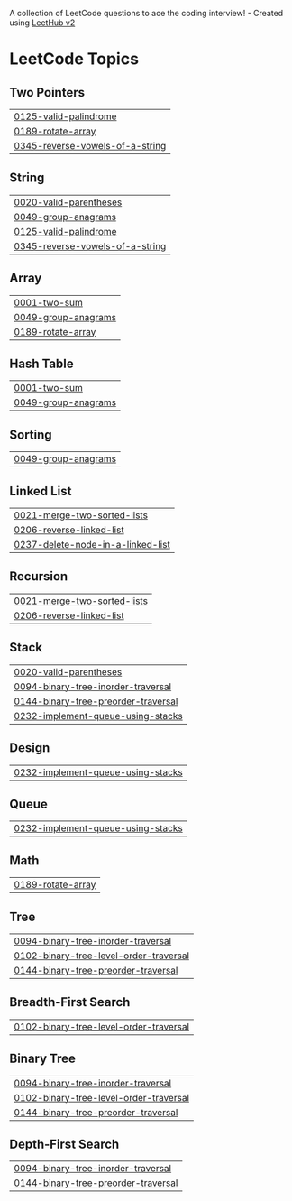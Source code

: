 A collection of LeetCode questions to ace the coding interview! - Created using [LeetHub v2](https://github.com/arunbhardwaj/LeetHub-2.0)
<!---LeetCode Topics Start-->
# LeetCode Topics
## Two Pointers
|  |
| ------- |
| [0125-valid-palindrome](https://github.com/Dinakaran05/leetcode/tree/master/0125-valid-palindrome) |
| [0189-rotate-array](https://github.com/Dinakaran05/leetcode/tree/master/0189-rotate-array) |
| [0345-reverse-vowels-of-a-string](https://github.com/Dinakaran05/leetcode/tree/master/0345-reverse-vowels-of-a-string) |
## String
|  |
| ------- |
| [0020-valid-parentheses](https://github.com/Dinakaran05/leetcode/tree/master/0020-valid-parentheses) |
| [0049-group-anagrams](https://github.com/Dinakaran05/leetcode/tree/master/0049-group-anagrams) |
| [0125-valid-palindrome](https://github.com/Dinakaran05/leetcode/tree/master/0125-valid-palindrome) |
| [0345-reverse-vowels-of-a-string](https://github.com/Dinakaran05/leetcode/tree/master/0345-reverse-vowels-of-a-string) |
## Array
|  |
| ------- |
| [0001-two-sum](https://github.com/Dinakaran05/leetcode/tree/master/0001-two-sum) |
| [0049-group-anagrams](https://github.com/Dinakaran05/leetcode/tree/master/0049-group-anagrams) |
| [0189-rotate-array](https://github.com/Dinakaran05/leetcode/tree/master/0189-rotate-array) |
## Hash Table
|  |
| ------- |
| [0001-two-sum](https://github.com/Dinakaran05/leetcode/tree/master/0001-two-sum) |
| [0049-group-anagrams](https://github.com/Dinakaran05/leetcode/tree/master/0049-group-anagrams) |
## Sorting
|  |
| ------- |
| [0049-group-anagrams](https://github.com/Dinakaran05/leetcode/tree/master/0049-group-anagrams) |
## Linked List
|  |
| ------- |
| [0021-merge-two-sorted-lists](https://github.com/Dinakaran05/leetcode/tree/master/0021-merge-two-sorted-lists) |
| [0206-reverse-linked-list](https://github.com/Dinakaran05/leetcode/tree/master/0206-reverse-linked-list) |
| [0237-delete-node-in-a-linked-list](https://github.com/Dinakaran05/leetcode/tree/master/0237-delete-node-in-a-linked-list) |
## Recursion
|  |
| ------- |
| [0021-merge-two-sorted-lists](https://github.com/Dinakaran05/leetcode/tree/master/0021-merge-two-sorted-lists) |
| [0206-reverse-linked-list](https://github.com/Dinakaran05/leetcode/tree/master/0206-reverse-linked-list) |
## Stack
|  |
| ------- |
| [0020-valid-parentheses](https://github.com/Dinakaran05/leetcode/tree/master/0020-valid-parentheses) |
| [0094-binary-tree-inorder-traversal](https://github.com/Dinakaran05/leetcode/tree/master/0094-binary-tree-inorder-traversal) |
| [0144-binary-tree-preorder-traversal](https://github.com/Dinakaran05/leetcode/tree/master/0144-binary-tree-preorder-traversal) |
| [0232-implement-queue-using-stacks](https://github.com/Dinakaran05/leetcode/tree/master/0232-implement-queue-using-stacks) |
## Design
|  |
| ------- |
| [0232-implement-queue-using-stacks](https://github.com/Dinakaran05/leetcode/tree/master/0232-implement-queue-using-stacks) |
## Queue
|  |
| ------- |
| [0232-implement-queue-using-stacks](https://github.com/Dinakaran05/leetcode/tree/master/0232-implement-queue-using-stacks) |
## Math
|  |
| ------- |
| [0189-rotate-array](https://github.com/Dinakaran05/leetcode/tree/master/0189-rotate-array) |
## Tree
|  |
| ------- |
| [0094-binary-tree-inorder-traversal](https://github.com/Dinakaran05/leetcode/tree/master/0094-binary-tree-inorder-traversal) |
| [0102-binary-tree-level-order-traversal](https://github.com/Dinakaran05/leetcode/tree/master/0102-binary-tree-level-order-traversal) |
| [0144-binary-tree-preorder-traversal](https://github.com/Dinakaran05/leetcode/tree/master/0144-binary-tree-preorder-traversal) |
## Breadth-First Search
|  |
| ------- |
| [0102-binary-tree-level-order-traversal](https://github.com/Dinakaran05/leetcode/tree/master/0102-binary-tree-level-order-traversal) |
## Binary Tree
|  |
| ------- |
| [0094-binary-tree-inorder-traversal](https://github.com/Dinakaran05/leetcode/tree/master/0094-binary-tree-inorder-traversal) |
| [0102-binary-tree-level-order-traversal](https://github.com/Dinakaran05/leetcode/tree/master/0102-binary-tree-level-order-traversal) |
| [0144-binary-tree-preorder-traversal](https://github.com/Dinakaran05/leetcode/tree/master/0144-binary-tree-preorder-traversal) |
## Depth-First Search
|  |
| ------- |
| [0094-binary-tree-inorder-traversal](https://github.com/Dinakaran05/leetcode/tree/master/0094-binary-tree-inorder-traversal) |
| [0144-binary-tree-preorder-traversal](https://github.com/Dinakaran05/leetcode/tree/master/0144-binary-tree-preorder-traversal) |
<!---LeetCode Topics End-->